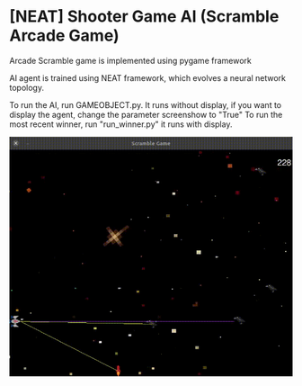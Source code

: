 # [NEAT] Shooter Game AI (Scramble Arcade Game) 
Arcade Scramble game is implemented using pygame framework

AI agent is trained using NEAT framework, which evolves a neural network topology.

To run the AI, run GAMEOBJECT.py. It runs without display, if you want to display the agent, change the parameter screenshow to "True"
To run the most recent winner, run "run_winner.py" it runs with display.


![Alt text](https://github.com/fatihkykc/AI-ScrambleArcade/blob/main/ScreenShots/ai_scramble.gif)

